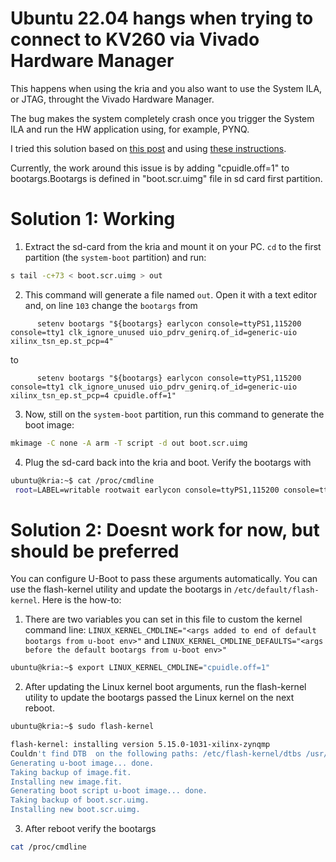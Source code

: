 # Ubuntu 22.04 hangs when trying to connect to KV260 via Vivado Hardware Manager

This happens when using the kria and you also want to use the System ILA, or JTAG, throught the Vivado Hardware Manager.

The bug makes the system completely crash once you trigger the System ILA and run the HW application using, for example, PYNQ.

I tried this solution based on [this post](https://support.xilinx.com/s/question/0D54U00005u8v4nSAA/ubuntu-2204-hangs-when-trying-to-connect-to-kv260-via-vivado-hardware-manager?language=en_US&t=1725355909975&searchQuery) and using [these instructions](https://xilinx-wiki.atlassian.net/wiki/spaces/A/pages/2363129857/Getting+Started+with+Certified+Ubuntu+22.04+LTS+for+Xilinx+Devices#%5BinlineExtension%5DChanging-the-Kernel-bootargs-Used-By-U-Boot).

Currently, the work around this issue is by adding "cpuidle.off=1" to bootargs.Bootargs is defined in "boot.scr.uimg" file in sd card first partition. 

# Solution 1: Working
1. Extract the sd-card from the kria and mount it on your PC. `cd` to the first partition (the `system-boot` partition) and run:
```bash
s tail -c+73 < boot.scr.uimg > out
```

2. This command will generate a file named `out`. Open it with a text editor and, on line `103` change the `bootargs` from
```shell
      setenv bootargs "${bootargs} earlycon console=ttyPS1,115200 console=tty1 clk_ignore_unused uio_pdrv_genirq.of_id=generic-uio xilinx_tsn_ep.st_pcp=4"
```
to 
```shell
      setenv bootargs "${bootargs} earlycon console=ttyPS1,115200 console=tty1 clk_ignore_unused uio_pdrv_genirq.of_id=generic-uio xilinx_tsn_ep.st_pcp=4 cpuidle.off=1"
```

3. Now, still on the `system-boot` partition, run this command to generate the boot image:
```bash
mkimage -C none -A arm -T script -d out boot.scr.uimg
```

4. Plug the sd-card back into the kria and boot. Verify the bootargs with
```bash
ubuntu@kria:~$ cat /proc/cmdline
 root=LABEL=writable rootwait earlycon console=ttyPS1,115200 console=tty1 clk_ignore_unused uio_pdrv_genirq.of_id=generic-uio xilinx_tsn_ep.st_pcp=4 cpuidle.off=1 cma=1000M quiet splash
```

# Solution 2: Doesnt work for now, but should be preferred

You can configure U-Boot to pass these arguments automatically.  You can use the flash-kernel utility and update the bootargs in `/etc/default/flash-kernel`. Here is the how-to:

1. There are two variables you can set in this file to custom the kernel command line: `LINUX_KERNEL_CMDLINE="<args added to end of default bootargs from u-boot env>"` and
`LINUX_KERNEL_CMDLINE_DEFAULTS="<args before the default bootargs from u-boot env>"`

```bash
ubuntu@kria:~$ export LINUX_KERNEL_CMDLINE="cpuidle.off=1"
```

2. After updating the Linux kernel boot arguments, run the flash-kernel utility to update the bootargs passed the Linux kernel on the next reboot. 

```bash
ubuntu@kria:~$ sudo flash-kernel

flash-kernel: installing version 5.15.0-1031-xilinx-zynqmp
Couldn't find DTB  on the following paths: /etc/flash-kernel/dtbs /usr/lib/linux-image-5.15.0-1031-xilinx-zynqmp /lib/firmware/5.15.0-1031-xilinx-zynqmp/device-tree/
Generating u-boot image... done.
Taking backup of image.fit.
Installing new image.fit.
Generating boot script u-boot image... done.
Taking backup of boot.scr.uimg.
Installing new boot.scr.uimg.

```

3. After reboot verify the bootargs
```bash
cat /proc/cmdline
```